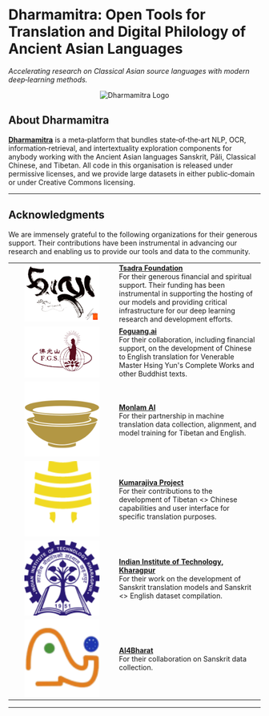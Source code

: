 # Dharmamitra: Open Tools for Translation and Digital Philology of Ancient Asian Languages

*Accelerating research on Classical Asian source languages with modern deep‑learning methods.*


<div align="center">
  <img src="assets/guides-logo-animated.webp" alt="Dharmamitra Logo" width="500">
</div>

## About Dharmamitra

**[Dharmamitra](https://dharmamitra.org)** is a meta‑platform that bundles state‑of‑the‑art NLP, OCR, information‑retrieval, and intertextuality exploration components for anybody working with the Ancient Asian languages Sanskrit, Pāli, Classical Chinese, and Tibetan. All code in this organisation is released under permissive licenses, and we provide large datasets in either public‑domain or under Creative Commons licensing.

---

## Acknowledgments

We are immensely grateful to the following organizations for their generous support. Their contributions have been instrumental in advancing our research and enabling us to provide our tools and data to the community.

<table>
  <tr>
    <td align="center" width="200"><a href="https://tsadra.org"><img src="assets/tsadra.png" alt="Tsadra Foundation Logo" width="150"></a></td>
    <td><strong><a href="https://tsadra.org">Tsadra Foundation</a></strong><br>For their generous financial and spiritual support. Their funding has been instrumental in supporting the hosting of our models and providing critical infrastructure for our deep learning research and development efforts.</td>
  </tr>
  <tr>
    <td align="center" width="200"><a href="https://foguang.ai"><img src="assets/fgsai.png" alt="Foguangshan AI Logo" width="150"></a></td>
    <td><strong><a href="https://foguang.ai">Foguang.ai</a></strong><br>For their collaboration, including financial support, on the development of Chinese to English translation for Venerable Master Hsing Yun's Complete Works and other Buddhist texts.</td>
  </tr>
  <tr>
    <td align="center" width="200"><a href="https://monlam.ai"><img src="assets/monlam-ai-logo.png" alt="Monlam AI Logo" width="150"></a></td>
    <td><strong><a href="https://monlam.ai">Monlam AI</a></strong><br>For their partnership in machine translation data collection, alignment, and model training for Tibetan and English.</td>
  </tr>
  <tr>
    <td align="center" width="200"><a href="https://www.ymfz.org/?lang=en"><img src="assets/kumarajiva.svg" alt="Kumarajiva Project Logo" width="150"></a></td>
    <td><strong><a href="https://www.ymfz.org/?lang=en">Kumarajiva Project</a></strong><br>For their contributions to the development of Tibetan &lt;> Chinese capabilities and user interface for specific translation purposes.</td>
  </tr>
  <tr>
    <td align="center" width="200"><a href="http://www.iitkgp.ac.in/"><img src="assets/iitkgp.svg" alt="IIT Kharagpur Logo" width="150"></a></td>
    <td><strong><a href="http://www.iitkgp.ac.in/">Indian Institute of Technology, Kharagpur</a></strong><br>For their work on the development of Sanskrit translation models and Sanskrit &lt;> English dataset compilation.</td>
  </tr>
  <tr>
    <td align="center" width="200"><a href="https://ai4bharat.org/"><img src="assets/ai4bharat.svg" alt="AI4Bharat Logo" width="150"></a></td>
    <td><strong><a href="https://ai4bharat.org/">AI4Bharat</a></strong><br>For their collaboration on Sanskrit data collection.</td>
  </tr>
</table>

--- 